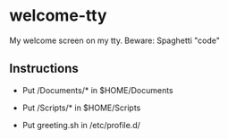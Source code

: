 # welcome-tty
My welcome screen on my tty. Beware: Spaghetti "code"

## Instructions

- Put /Documents/* in $HOME/Documents

- Put /Scripts/* in $HOME/Scripts

- Put greeting.sh in /etc/profile.d/
